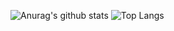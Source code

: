 ![Anurag's github stats](https://github-readme-stats.vercel.app/api?username=jihyeunwoo&show_icons=true&theme=)
![Top Langs](https://github-readme-stats.vercel.app/api/top-langs/?username=jihyeunwoo&layout=compact&theme=tokyonight)
